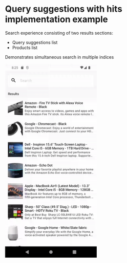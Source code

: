 #  Query suggestions with hits implementation example

Search experience consisting of two results sections:

* Query suggestions list
* Products list

Demonstrates simultaneous search in multiple indices

<img src="demo.gif" width="300"/>
